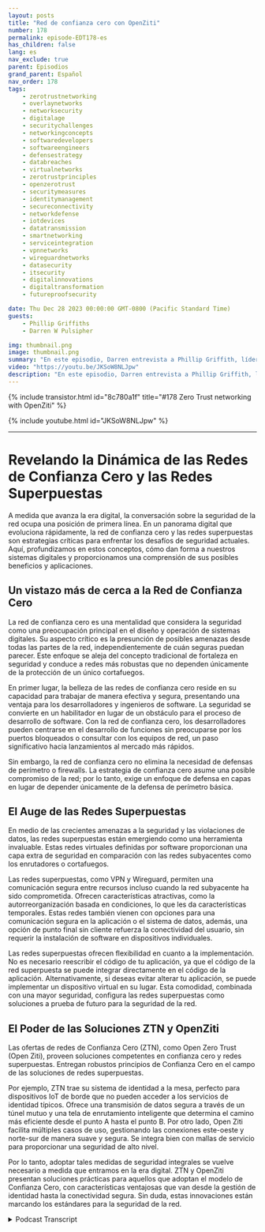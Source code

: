 ```yaml
---
layout: posts
title: "Red de confianza cero con OpenZiti"
number: 178
permalink: episode-EDT178-es
has_children: false
lang: es
nav_exclude: true
parent: Episodios
grand_parent: Español
nav_order: 178
tags:
    - zerotrustnetworking
    - overlaynetworks
    - networksecurity
    - digitalage
    - securitychallenges
    - networkingconcepts
    - softwaredevelopers
    - softwareengineers
    - defensestrategy
    - databreaches
    - virtualnetworks
    - zerotrustprinciples
    - openzerotrust
    - securitymeasures
    - identitymanagement
    - secureconnectivity
    - networkdefense
    - iotdevices
    - datatransmission
    - smartnetworking
    - serviceintegration
    - vpnnetworks
    - wireguardnetworks
    - datasecurity
    - itsecurity
    - digitalinnovations
    - digitaltransformation
    - futureproofsecurity

date: Thu Dec 28 2023 00:00:00 GMT-0800 (Pacific Standard Time)
guests:
    - Phillip Griffiths
    - Darren W Pulsipher

img: thumbnail.png
image: thumbnail.png
summary: "En este episodio, Darren entrevista a Phillip Griffith, líder comunitario del proyecto de código abierto OpenZiti. Discuten la importancia de la red de Confianza Cero en las redes de TI modernas."
video: "https://youtu.be/JKSoW8NLJpw"
description: "En este episodio, Darren entrevista a Phillip Griffith, líder comunitario del proyecto de código abierto OpenZiti. Discuten la importancia de la red de Confianza Cero en las redes de TI modernas."
---
```


<div>
{% include transistor.html id="8c780a1f" title="#178 Zero Trust networking with OpenZiti" %}

{% include youtube.html id="JKSoW8NLJpw" %}
</div>

---

# Revelando la Dinámica de las Redes de Confianza Cero y las Redes Superpuestas

A medida que avanza la era digital, la conversación sobre la seguridad de la red ocupa una posición de primera línea. En un panorama digital que evoluciona rápidamente, la red de confianza cero y las redes superpuestas son estrategias críticas para enfrentar los desafíos de seguridad actuales. Aquí, profundizamos en estos conceptos, cómo dan forma a nuestros sistemas digitales y proporcionamos una comprensión de sus posibles beneficios y aplicaciones.

## Un vistazo más de cerca a la Red de Confianza Cero

La red de confianza cero es una mentalidad que considera la seguridad como una preocupación principal en el diseño y operación de sistemas digitales. Su aspecto crítico es la presunción de posibles amenazas desde todas las partes de la red, independientemente de cuán seguras puedan parecer. Este enfoque se aleja del concepto tradicional de fortaleza en seguridad y conduce a redes más robustas que no dependen únicamente de la protección de un único cortafuegos.

En primer lugar, la belleza de las redes de confianza cero reside en su capacidad para trabajar de manera efectiva y segura, presentando una ventaja para los desarrolladores y ingenieros de software. La seguridad se convierte en un habilitador en lugar de un obstáculo para el proceso de desarrollo de software. Con la red de confianza cero, los desarrolladores pueden centrarse en el desarrollo de funciones sin preocuparse por los puertos bloqueados o consultar con los equipos de red, un paso significativo hacia lanzamientos al mercado más rápidos.

Sin embargo, la red de confianza cero no elimina la necesidad de defensas de perímetro o firewalls. La estrategia de confianza cero asume una posible compromiso de la red; por lo tanto, exige un enfoque de defensa en capas en lugar de depender únicamente de la defensa de perímetro básica.

## El Auge de las Redes Superpuestas

En medio de las crecientes amenazas a la seguridad y las violaciones de datos, las redes superpuestas están emergiendo como una herramienta invaluable. Estas redes virtuales definidas por software proporcionan una capa extra de seguridad en comparación con las redes subyacentes como los enrutadores o cortafuegos.

Las redes superpuestas, como VPN y Wireguard, permiten una comunicación segura entre recursos incluso cuando la red subyacente ha sido comprometida. Ofrecen características atractivas, como la autorreorganización basada en condiciones, lo que les da características temporales. Estas redes también vienen con opciones para una comunicación segura en la aplicación o el sistema de datos, además, una opción de punto final sin cliente refuerza la conectividad del usuario, sin requerir la instalación de software en dispositivos individuales.


Las redes superpuestas ofrecen flexibilidad en cuanto a la implementación. No es necesario reescribir el código de tu aplicación, ya que el código de la red superpuesta se puede integrar directamente en el código de la aplicación. Alternativamente, si deseas evitar alterar tu aplicación, se puede implementar un dispositivo virtual en su lugar. Esta comodidad, combinada con una mayor seguridad, configura las redes superpuestas como soluciones a prueba de futuro para la seguridad de la red.

## El Poder de las Soluciones ZTN y OpenZiti

Las ofertas de redes de Confianza Cero (ZTN), como Open Zero Trust (Open Ziti), proveen soluciones competentes en confianza cero y redes superpuestas. Entregan robustos principios de Confianza Cero en el campo de las soluciones de redes superpuestas.

Por ejemplo, ZTN trae su sistema de identidad a la mesa, perfecto para dispositivos IoT de borde que no pueden acceder a los servicios de identidad típicos. Ofrece una transmisión de datos segura a través de un túnel mutuo y una tela de enrutamiento inteligente que determina el camino más eficiente desde el punto A hasta el punto B. Por otro lado, Open Ziti facilita múltiples casos de uso, gestionando las conexiones este-oeste y norte-sur de manera suave y segura. Se integra bien con mallas de servicio para proporcionar una seguridad de alto nivel.

Por lo tanto, adoptar tales medidas de seguridad integrales se vuelve necesario a medida que entramos en la era digital. ZTN y OpenZiti presentan soluciones prácticas para aquellos que adoptan el modelo de Confianza Cero, con características ventajosas que van desde la gestión de identidad hasta la conectividad segura. Sin duda, estas innovaciones están marcando los estándares para la seguridad de la red.



<details>
<summary> Podcast Transcript </summary>

<p></p>

</details>
